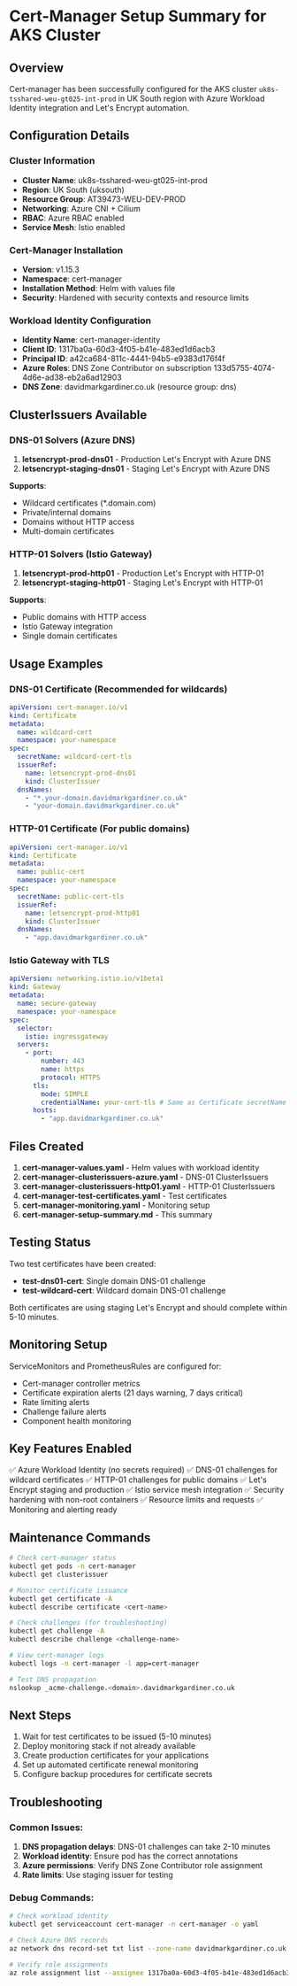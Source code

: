 # Cert-Manager Setup Summary for AKS Cluster

## Overview

Cert-manager has been successfully configured for the AKS cluster `uk8s-tsshared-weu-gt025-int-prod` in UK South region with Azure Workload Identity integration and Let's Encrypt automation.

## Configuration Details

### Cluster Information

- **Cluster Name**: uk8s-tsshared-weu-gt025-int-prod
- **Region**: UK South (uksouth)
- **Resource Group**: AT39473-WEU-DEV-PROD
- **Networking**: Azure CNI + Cilium
- **RBAC**: Azure RBAC enabled
- **Service Mesh**: Istio enabled

### Cert-Manager Installation

- **Version**: v1.15.3
- **Namespace**: cert-manager
- **Installation Method**: Helm with values file
- **Security**: Hardened with security contexts and resource limits

### Workload Identity Configuration

- **Identity Name**: cert-manager-identity
- **Client ID**: 1317ba0a-60d3-4f05-b41e-483ed1d6acb3
- **Principal ID**: a42ca684-811c-4441-94b5-e9383d176f4f
- **Azure Roles**: DNS Zone Contributor on subscription 133d5755-4074-4d6e-ad38-eb2a6ad12903
- **DNS Zone**: davidmarkgardiner.co.uk (resource group: dns)

## ClusterIssuers Available

### DNS-01 Solvers (Azure DNS)

1. **letsencrypt-prod-dns01** - Production Let's Encrypt with Azure DNS
2. **letsencrypt-staging-dns01** - Staging Let's Encrypt with Azure DNS

**Supports**:

- Wildcard certificates (\*.domain.com)
- Private/internal domains
- Domains without HTTP access
- Multi-domain certificates

### HTTP-01 Solvers (Istio Gateway)

1. **letsencrypt-prod-http01** - Production Let's Encrypt with HTTP-01
2. **letsencrypt-staging-http01** - Staging Let's Encrypt with HTTP-01

**Supports**:

- Public domains with HTTP access
- Istio Gateway integration
- Single domain certificates

## Usage Examples

### DNS-01 Certificate (Recommended for wildcards)

```yaml
apiVersion: cert-manager.io/v1
kind: Certificate
metadata:
  name: wildcard-cert
  namespace: your-namespace
spec:
  secretName: wildcard-cert-tls
  issuerRef:
    name: letsencrypt-prod-dns01
    kind: ClusterIssuer
  dnsNames:
    - "*.your-domain.davidmarkgardiner.co.uk"
    - "your-domain.davidmarkgardiner.co.uk"
```

### HTTP-01 Certificate (For public domains)

```yaml
apiVersion: cert-manager.io/v1
kind: Certificate
metadata:
  name: public-cert
  namespace: your-namespace
spec:
  secretName: public-cert-tls
  issuerRef:
    name: letsencrypt-prod-http01
    kind: ClusterIssuer
  dnsNames:
    - "app.davidmarkgardiner.co.uk"
```

### Istio Gateway with TLS

```yaml
apiVersion: networking.istio.io/v1beta1
kind: Gateway
metadata:
  name: secure-gateway
  namespace: your-namespace
spec:
  selector:
    istio: ingressgateway
  servers:
    - port:
        number: 443
        name: https
        protocol: HTTPS
      tls:
        mode: SIMPLE
        credentialName: your-cert-tls # Same as Certificate secretName
      hosts:
        - "app.davidmarkgardiner.co.uk"
```

## Files Created

1. **cert-manager-values.yaml** - Helm values with workload identity
2. **cert-manager-clusterissuers-azure.yaml** - DNS-01 ClusterIssuers
3. **cert-manager-clusterissuers-http01.yaml** - HTTP-01 ClusterIssuers
4. **cert-manager-test-certificates.yaml** - Test certificates
5. **cert-manager-monitoring.yaml** - Monitoring setup
6. **cert-manager-setup-summary.md** - This summary

## Testing Status

Two test certificates have been created:

- **test-dns01-cert**: Single domain DNS-01 challenge
- **test-wildcard-cert**: Wildcard domain DNS-01 challenge

Both certificates are using staging Let's Encrypt and should complete within 5-10 minutes.

## Monitoring Setup

ServiceMonitors and PrometheusRules are configured for:

- Cert-manager controller metrics
- Certificate expiration alerts (21 days warning, 7 days critical)
- Rate limiting alerts
- Challenge failure alerts
- Component health monitoring

## Key Features Enabled

✅ Azure Workload Identity (no secrets required)
✅ DNS-01 challenges for wildcard certificates
✅ HTTP-01 challenges for public domains
✅ Let's Encrypt staging and production
✅ Istio service mesh integration
✅ Security hardening with non-root containers
✅ Resource limits and requests
✅ Monitoring and alerting ready

## Maintenance Commands

```bash
# Check cert-manager status
kubectl get pods -n cert-manager
kubectl get clusterissuer

# Monitor certificate issuance
kubectl get certificate -A
kubectl describe certificate <cert-name>

# Check challenges (for troubleshooting)
kubectl get challenge -A
kubectl describe challenge <challenge-name>

# View cert-manager logs
kubectl logs -n cert-manager -l app=cert-manager

# Test DNS propagation
nslookup _acme-challenge.<domain>.davidmarkgardiner.co.uk
```

## Next Steps

1. Wait for test certificates to be issued (5-10 minutes)
2. Deploy monitoring stack if not already available
3. Create production certificates for your applications
4. Set up automated certificate renewal monitoring
5. Configure backup procedures for certificate secrets

## Troubleshooting

### Common Issues:

1. **DNS propagation delays**: DNS-01 challenges can take 2-10 minutes
2. **Workload identity**: Ensure pod has the correct annotations
3. **Azure permissions**: Verify DNS Zone Contributor role assignment
4. **Rate limits**: Use staging issuer for testing

### Debug Commands:

```bash
# Check workload identity
kubectl get serviceaccount cert-manager -n cert-manager -o yaml

# Check Azure DNS records
az network dns record-set txt list --zone-name davidmarkgardiner.co.uk --resource-group dns

# Verify role assignments
az role assignment list --assignee 1317ba0a-60d3-4f05-b41e-483ed1d6acb3
```
